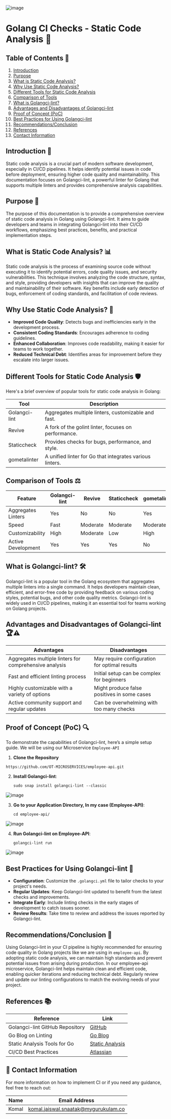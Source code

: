 ![image](https://github.com/user-attachments/assets/f84296a1-8665-452c-a839-fbcea216796d)


# Golang CI Checks - Static Code Analysis 🚀

## Table of Contents 📑
1. [Introduction](#introduction)
2. [Purpose](#purpose)
3. [What is Static Code Analysis?](#what-is-static-code-analysis)
4. [Why Use Static Code Analysis?](#why-use-static-code-analysis)
5. [Different Tools for Static Code Analysis](#different-tools-for-static-code-analysis)
6. [Comparison of Tools](#comparison-of-tools)
7. [What is Golangci-lint?](#what-is-golangci-lint)
8. [Advantages and Disadvantages of Golangci-lint](#advantages-and-disadvantages-of-golangci-lint)
9. [Proof of Concept (PoC)](#proof-of-concept-poc)
10. [Best Practices for Using Golangci-lint](#best-practices-for-using-golangci-lint)
11. [Recommendations/Conclusion](#recommendationsconclusion)
12. [References](#references)
13. [Contact Information](#contact-information)

## Introduction 🌟
Static code analysis is a crucial part of modern software development, especially in CI/CD pipelines. It helps identify potential issues in code before deployment, ensuring higher code quality and maintainability. This documentation focuses on Golangci-lint, a powerful linter for Golang that supports multiple linters and provides comprehensive analysis capabilities.

## Purpose 🎯
The purpose of this documentation is to provide a comprehensive overview of static code analysis in Golang using Golangci-lint. It aims to guide developers and teams in integrating Golangci-lint into their CI/CD workflows, emphasizing best practices, benefits, and practical implementation steps.

## What is Static Code Analysis? 📊
Static code analysis is the process of examining source code without executing it to identify potential errors, code quality issues, and security vulnerabilities. This technique involves analyzing the code structure, syntax, and style, providing developers with insights that can improve the quality and maintainability of their software. Key benefits include early detection of bugs, enforcement of coding standards, and facilitation of code reviews.

## Why Use Static Code Analysis? 🤔
- **Improved Code Quality**: Detects bugs and inefficiencies early in the development process.
- **Consistent Coding Standards**: Encourages adherence to coding guidelines.
- **Enhanced Collaboration**: Improves code readability, making it easier for teams to work together.
- **Reduced Technical Debt**: Identifies areas for improvement before they escalate into larger issues.

## Different Tools for Static Code Analysis 🛡️
Here's a brief overview of popular tools for static code analysis in Golang:

| Tool              | Description                                               |
|-------------------|-----------------------------------------------------------|
| Golangci-lint     | Aggregates multiple linters, customizable and fast.      |
| Revive            | A fork of the golint linter, focuses on performance.     |
| Staticcheck       | Provides checks for bugs, performance, and style.        |
| gometalinter      | A unified linter for Go that integrates various linters. |

## Comparison of Tools ⚖️

| Feature                | Golangci-lint        | Revive               | Staticcheck          | gometalinter         |
|-----------------------|----------------------|----------------------|----------------------|-----------------------|
| Aggregates Linters    | Yes                  | No                   | No                   | Yes                   |
| Speed                  | Fast                 | Moderate             | Moderate             | Moderate              |
| Customizability        | High                 | Moderate             | Low                  | High                  |
| Active Development     | Yes                  | Yes                  | Yes                  | No                    |

## What is Golangci-lint? 🛠️
Golangci-lint is a popular tool in the Golang ecosystem that aggregates multiple linters into a single command. It helps developers maintain clean, efficient, and error-free code by providing feedback on various coding styles, potential bugs, and other code quality metrics. Golangci-lint is widely used in CI/CD pipelines, making it an essential tool for teams working on Golang projects.

## Advantages and Disadvantages of Golangci-lint 🏆⚠️

| Advantages                                      | Disadvantages                                   |
|-------------------------------------------------|------------------------------------------------|
| Aggregates multiple linters for comprehensive analysis | May require configuration for optimal results  |
| Fast and efficient linting process              | Initial setup can be complex for beginners     |
| Highly customizable with a variety of options   | Might produce false positives in some cases    |
| Active community support and regular updates     | Can be overwhelming with too many checks       |

## Proof of Concept (PoC) 🔍

To demonstrate the capabilities of Golangci-lint, here’s a simple setup guide. We will be using our Microservice ```Employee-API```

1. **Clone the Repository**
```
https://github.com/OT-MICROSERVICES/employee-api.git
```
2. **Install Golangci-lint**:
   ```
   sudo snap install golangci-lint --classic
   ```

![image](https://github.com/user-attachments/assets/22bd2687-6035-47f9-b888-607599dda5b3)

3. **Go to your Application Directory, In my case (Employee-API)**:
   ```
   cd employee-api/
   ```
![image](https://github.com/user-attachments/assets/a854c2c8-d4f1-4038-9887-47413adad32e)   

4. **Run Golangci-lint on Employee-API**:
   ```
   golangci-lint run 
   ```
![image](https://github.com/user-attachments/assets/d7e119c5-8eea-4d81-a3c2-dcc932610144)

## Best Practices for Using Golangci-lint 📏
- **Configuration**: Customize the `.golangci.yml` file to tailor checks to your project's needs.
- **Regular Updates**: Keep Golangci-lint updated to benefit from the latest checks and improvements.
- **Integrate Early**: Include linting checks in the early stages of development to catch issues sooner.
- **Review Results**: Take time to review and address the issues reported by Golangci-lint.

## Recommendations/Conclusion 📝
Using Golangci-lint in your CI pipeline is highly recommended for ensuring code quality in Golang projects like we are using in `employee-api`. By adopting static code analysis, we can maintain high standards and prevent potential issues from arising during production. In our employee-api microservice, Golangci-lint helps maintain clean and efficient code, enabling quicker iterations and reducing technical debt. Regularly review and update our linting configurations to match the evolving needs of your project.

## References 📚

| Reference                                     | Link                                                  |
|-----------------------------------------------|-------------------------------------------------------|
| Golangci-lint GitHub Repository               | [GitHub](https://github.com/golangci/golangci-lint)  |
| Go Blog on Linting                           | [Go Blog](https://blog.golang.org/lint)               |
| Static Analysis Tools for Go                 | [Static Analysis](https://golang.org/doc/code.html#staticanalysis) |
| CI/CD Best Practices                          | [Atlassian](https://www.atlassian.com/continuous-delivery/ci-vs-ci) |

## 📧 Contact Information

For more information on how to implement CI or if you need any guidance, feel free to reach out:

| Name  | Email Address                                  |
|-------|------------------------------------------------|
| Komal | komal.jaiswal.snaatak@mygurukulam.co           |
